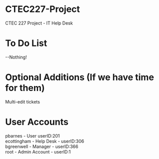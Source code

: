 CTEC227-Project
===============

CTEC 227 Project - IT Help Desk

To Do List
==========
--Nothing!
  
Optional Additions (If we have time for them)
==========
Multi-edit tickets  

User Accounts
==========
pbarnes - User userID:201  
ecottingham - Help Desk - userID:306  
bgreenwell - Manager - userID:366  
root - Admin Account - userID:1  

